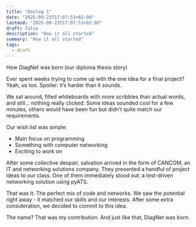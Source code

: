 ```yaml
---
title: "Devlog 1"
date: "2025-09-23T17:07:53+02:00"
lastmod: "2025-09-23T17:07:53+02:00"
draft: false
description: "How it all started"
summary: "How it all started"
tags:
  - draft
---
```


How DiagNet was born (our diploma thesis story)

Ever spent weeks trying to come up with the one idea for a final project? Yeah,
us too. Spoiler: it’s harder than it sounds.

We sat around, filled whiteboards with more scribbles than actual words, and
still... nothing really clicked. Some ideas sounded cool for a few minutes,
others would have been fun but didn’t quite match our requirements.

Our wish list was simple:

- Main focus on programming
- Something with computer networking
- Exciting to work on

After some collective despair, salvation arrived in the form of CANCOM, an IT
and networking solutions company. They presented a handful of project ideas to
our class. One of them immediately stood out: a test-driven networking solution
using pyATS.

That was it. The perfect mix of code and networks. We saw the potential right
away - it matched our skills and our interests. After some extra consideration,
we decided to commit to this idea.

The name? That was my contribution. And just like that, DiagNet was born.
